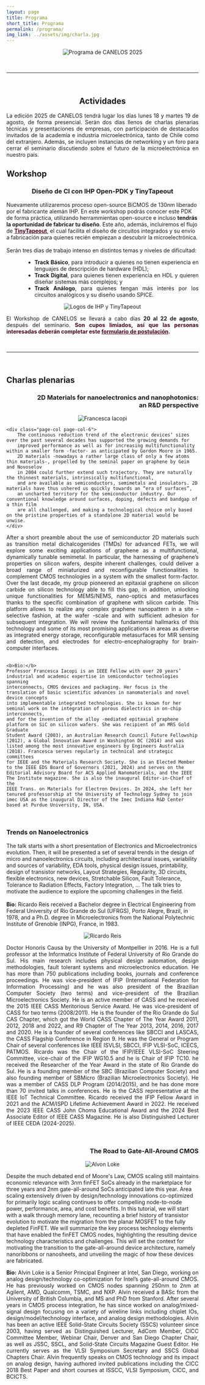 ```yaml
---
layout: page
title: Programa
short_title: Programa
permalink: /programa/
img_link: ../assets/img/charla.jpg
---
```


<p align="center"> <img src="../assets/img/programa.png" alt="Programa de CANELOS 2025" style="max-width: 100%"/> </p>

<br>
<hr>
<br>

<h2 align="center" style="font-weight: bold;">Actividades</h2>

<p align="justify">
	La edición 2025 de CANELOS tendrá lugar los días lunes 18 y martes 19 de agosto, de forma presencial. 
	Serán dos días llenos de charlas plenarias técnicas y presentaciones de empresas, 
	con participación de destacados invitados de la academia e industria microelectrónica, tanto de Chile como del extranjero.
	Además, se incluyen instancias de networking y un foro para cerrar el seminario discutiendo sobre el futuro de la microelectrónica en nuestro país.
</p>


## Workshop

<h3 align="center" style="font-weight: bold;">Diseño de CI con IHP Open-PDK y TinyTapeout</h3>
<div class="page-col-wrapper">
	<div class="page-col page-col-6">
		Nuevamente utilizaremos proceso open-source BiCMOS de 130nm liberado por el fabricante alemán IHP.
		En este workshop podrás conocer este PDK de forma práctica, utilizando herrammientas open-source e incluso <b>tendrás la oportunidad de 
		fabricar tu diseño</b>. Este año, además, incluiremos el flujo de <b><a href="https://tinytapeout.com/" style="color: #47001e; text-decoration:underline">
		TinyTapeout</a></b>, el cual facilita el diseño de circuitos integrados y su envío a fabricación para quienes recién empiezan a descubrir la microelectrónica. 
		<br><br>
		Serán tres días de trabajo intenso en distintos temas y niveles de dificultad: <br>
		<ul style="text-align: justify; margin-left: 50px">
			<li> <b>Track Básico</b>, para introducir a quienes no tienen experiencia en lenguajes de descripción de hardware (HDL);</li>
			<li> <b>Track Digital</b>, para quienes tienen experiencia en HDL y quieren diseñar sistemas más complejos; y</li>
			<li> <b>Track Análogo</b>, para quienes tengan más interés por los circuitos analógicos y su diseño usando SPICE.</li>
		</ul>
	</div>
	<div class="page-col page-col-4">
		<p align="center"> <img src="../assets/img/ihp_tt.png" alt="Logos de IHP y TinyTapeout" style="max-width: 100%"/> </p>
	</div>
</div>
<p align="justify">
	El Workshop de CANELOS se llevará a cabo días <b>20 al 22 de agosto</b>, después del seminario.
	<b><span style="color: #47001e">Son cupos limiados, así que las personas interesadas deberán completar
	este <a href="https://forms.gle/zh7we1E6kjR6ANtC8" style="color: #47001e; text-decoration:underline">formulario de postulación</a>.</span></b>
</p>

<br>
<hr>
<br>


## Charlas plenarias


<h3 align="right" style="font-weight: bold;">2D Materials for nanoelectronics and nanophotonics:<br> an R&D perspective</h3>
<div class="page-col-wrapper">    
	<div class="page-col page-col-4">
		<p align="center"> <img src="../assets/img/program/iacopi.png" alt="Francesca Iacopi" style="max-width: 100%"/> </p>
	</div>
    
	<div class="page-col page-col-6">
		The continuous reduction trend of the electronic devices’ sizes over the past several decades has supported the growing demands for 
		improved performance as well as for increasing multifunctionality within a smaller form -factor- as anticipated by Gordon Moore in 1965. 
		2D materials -nowadays a rather large class of only a few atoms thin materials-, propelled by the seminal paper on graphene by Geim and Novoselov 
		in 2004 could further extend such trajectory. They are naturally the thinnest materials, intrinsically multifunctional, 
		and are available as semiconductors, semimetals and insulators. 2D materials have thus ushered us quickly towards an “era of surfaces”, 
		an uncharted territory for the semiconductor industry. Our conventional knowledge around surfaces, doping, defects and bandgap of a thin film 
		are all challenged, and making a technological choice only based on the pristine properties of a standalone 2D material would be unwise. 
	</div>
</div>
<p align="justify">
	After a short preamble about the use of semiconductor 2D materials such as transition metal dichalcogenides (TMDs) for advanced FETs, 
	we will explore some exciting applications of graphene as a multifunctional, dynamically tunable semimetal. In particular, 
	the harnessing of graphene’s properties on silicon wafers, despite inherent challenges, could deliver a broad range of miniaturized and 
	reconfigurable functionalities to complement CMOS technologies in a system with the smallest form-factor. Over the last decade, 
	my group pioneered an epitaxial graphene on silicon carbide on silicon technology able to fill this gap, in addition, unlocking unique 
	functionalities for MEMS/NEMS, nano-optics and metasurfaces thanks to the specific combination of graphene with silicon carbide. 
	This platform allows to realize any complex graphene nanopattern in a site – selective fashion, at the wafer -scale and with sufficient 
	adhesion for subsequent integration. We will review the fundamental hallmarks of this technology and some of its most promising applications 
	in areas as diverse as integrated energy storage, reconfigurable metasurfaces for MIR sensing and detection, and electrodes for 
	electro-encephalography for brain-computer interfaces.
	<br><br>
	
	<b>Bio:</b> 
	Professor Francesca Iacopi is an IEEE Fellow with over 20 years’ industrial and academic expertise in semiconductor technologies spanning 
	interconnects, CMOS devices and packaging. Her focus is the translation of basic scientific advances in nanomaterials and novel device concepts 
	into implementable integrated technologies. She is known for her seminal work on the integration of porous dielectrics in on-chip interconnects, 
	and for the invention of the alloy -mediated epitaxial graphene platform on SiC on silicon wafers. She was recipient of an MRS Gold Graduate 
	Student Award (2003), an Australian Research Council Future Fellowship (2012), a Global Innovation Award in Washington DC (2014) and was 
	listed among the most innovative engineers by Engineers Australia (2018). Francesca serves regularly in technical and strategic committees 
	for IEEE and the Materials Research Society. She is an Elected Member to the IEEE EDS Board of Governors (2021, 2024) and serves on the 
	Editorial Advisory Board for ACS Applied Nanomaterials, and the IEEE The Institute magazine. She is also the inaugural Editor-in-Chief of the 
	IEEE Trans. on Materials for Electron Devices. In 2024, she left her tenured professorship at the University of Technology Sydney to join 
	imec USA as the inaugural Director of the Imec Indiana R&D Center based at Purdue University, IN, USA.
</p>
<br>



<h3 align="left" style="font-weight: bold;">Trends on Nanoelectronics</h3>
<div class="page-col-wrapper">
	<div class="page-col page-col-6">
		 The talk starts with a short presentation of Electronics and Microelectronics evolution. Then, it will be presented a set of several trends 
		 in the design of micro and nanoelectronics circuits, including architectural issues, variability and sources of variability, EDA tools, 
		 physical design issues, printability, design of transistor networks, Layout Strategies, Regularity, 3D circuits, flexible electronics, 
		 new devices, Stretchable Silicon, Fault Tolerance, Tolerance to Radiation Effects, Factory Integration, ... The talk tries to motivate 
		 the audience to explore the upcoming challenges in the field.
		<br><br>
		<b>Bio:</b> 
		Ricardo Reis received a Bachelor degree in Electrical Engineering from Federal University of Rio Grande do Sul (UFRGS), Porto Alegre, Brazil, 
		in 1978, and a Ph.D. degree in Microelectronics from the National Polytechnic Institute of Grenoble (INPG), France, in 1983. 
		<br>
	</div>
	<div class="page-col page-col-4">
		<p align="center"> <img src="../assets/img/program/reis.png" alt="Ricardo Reis" style="max-width: 100%"/> </p>
	</div>	
</div>
<p align="justify">
	Doctor Honoris Causa by the University of Montpellier in 2016. He is a full professor at the Informatics Institute of Federal University of 
	Rio Grande do Sul. His main research includes physical design automation, design methodologies, fault tolerant systems and microelectronics education. 
	He has more than 750 publications including books, journals and conference proceedings. He was vice-president of IFIP (International Federation for 
	Information Processing) and he was also president of the Brazilian Computer Society (two terms) and vice-president of the Brazilian Microelectronics 
	Society. He is an active member of CASS and he received the 2015 IEEE CASS Meritorious Service Award. He was vice-president of CASS for two terms 
	(2008/2011). He is the founder of the Rio Grande do Sul CAS Chapter, which got the World CASS Chapter of The Year Award 2011, 2012, 2018 and 2022, 
	and R9 Chapter of The Year 2013, 2014, 2016, 2017 and 2020. He is a founder of several conferences like SBCCI and LASCAS, the CASS Flagship Conference 
	in Region 9. He was the General or Program Chair of several conferences like IEEE ISVLSI, SBCCI, IFIP VLSI-SoC, ICECS, PATMOS. Ricardo was the Chair 
	of the IFIP/IEEE VLSI-SoC Steering Committee, vice-chair of the IFIP WG10.5 and he is Chair of IFIP TC10. he received the Researcher of the Year Award 
	in the state of Rio Grande do Sul. He is a founding member of the SBC (Brazilian Computer Society) and also founding member of SBMicro (Brazilian 
	Microelectronics Society). He was a member of CASS DLP Program (2014/2015), and he has done more than 70 invited talks in conferences. He is the CASS 
	representative at the IEEE IoT Technical Committee. Ricardo received the IFIP Fellow Award in 2021 and the ACM/ISPD Lifetime Achievement Award in 2022. 
	He received the 2023 IEEE CASS John Choma Educational Award and the 2024 Best Associate Editor of IEEE CASS Magazine. He is also Distinguished Lecturer 
	of IEEE CEDA (2024-2025).
</p>
<br>


<h3 align="right" style="font-weight: bold;">The Road to Gate-All-Around CMOS</h3>
<div class="page-col-wrapper">    
	<div class="page-col page-col-4">
		<p align="center"> <img src="../assets/img/program/loke.png" alt="Alvon Loke" style="max-width: 100%"/> </p>
	</div>
	<div class="page-col page-col-6">
		Despite the much debated end of Moore's Law, CMOS scaling still maintains economic relevance with 3nm finFET SoCs already in the marketplace 
		for three years and 2nm gate-all-around SoCs anticipated late this year. Area scaling extensively driven by design/technology innovations 
		co-optimized for primarily logic scaling continues to offer compelling node-to-node power, performance, area, and cost benefits. In this tutorial, 
		we will start with a walk through memory lane, recounting a brief history of transistor evolution to motivate the migration from the planar MOSFET 
		to the fully depleted FinFET. We will summarize the key process technology elements that have enabled the finFET CMOS nodes, highlighting the 
		resulting device technology characteristics and challenges. This will set the context for motivating the transition to the gate-all-around device 
		architecture, namely nanoribbons or nanosheets, and unveiling the magic of how these devices are fabricated.
	</div>
</div>
<p align="justify">
	<b>Bio:</b> 
	Alvin Loke is a Senior Principal Engineer at Intel, San Diego, working on analog design/technology co-optimization for Intel’s gate-all-around CMOS. 
	He has previously worked on CMOS nodes spanning 250nm to 2nm at Agilent, AMD, Qualcomm, TSMC, and NXP. Alvin received a BASc from the University of 
	British Columbia, and MS and PhD from Stanford. After several years in CMOS process integration, he has since worked on analog/mixed-signal design 
	focusing on a variety of wireline links including chiplet IOs, design/model/technology interface, and analog design methodologies. Alvin has been an 
	active IEEE Solid-State Circuits Society (SSCS) volunteer since 2003, having served as Distinguished Lecturer, AdCom Member, CICC Committee Member, 
	Webinar Chair, Denver and San Diego Chapter Chair, as well as JSSC, SSCL, and Solid-State Circuits Magazine Guest Editor. He currently serves as the 
	VLSI Symposium Secretary and SSCS Global Chapters Chair. Alvin frequently speaks on CMOS technology and its impact on analog design, having authored 
	invited publications including the CICC 2018 Best Paper and short courses at ISSCC, VLSI Symposium, CICC, and BCICTS.
</p>



<!--
# Dónde comer
-->